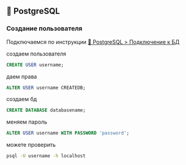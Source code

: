 ## 🐘 PostgreSQL

### Создание пользователя
Подключаемся по инструкции [🐘 PostgreSQL > Подключение к БД](connect.md)

cоздаем пользователя
```sql
CREATE USER username;
```

даем права
```sql
ALTER USER username CREATEDB;
```

создаем бд
```sql
CREATE DATABASE databasename;
```

меняем пароль
```sql
ALTER USER username WITH PASSWORD 'password';
```

можете проверить
```sh
psql -U username -h localhost
```
